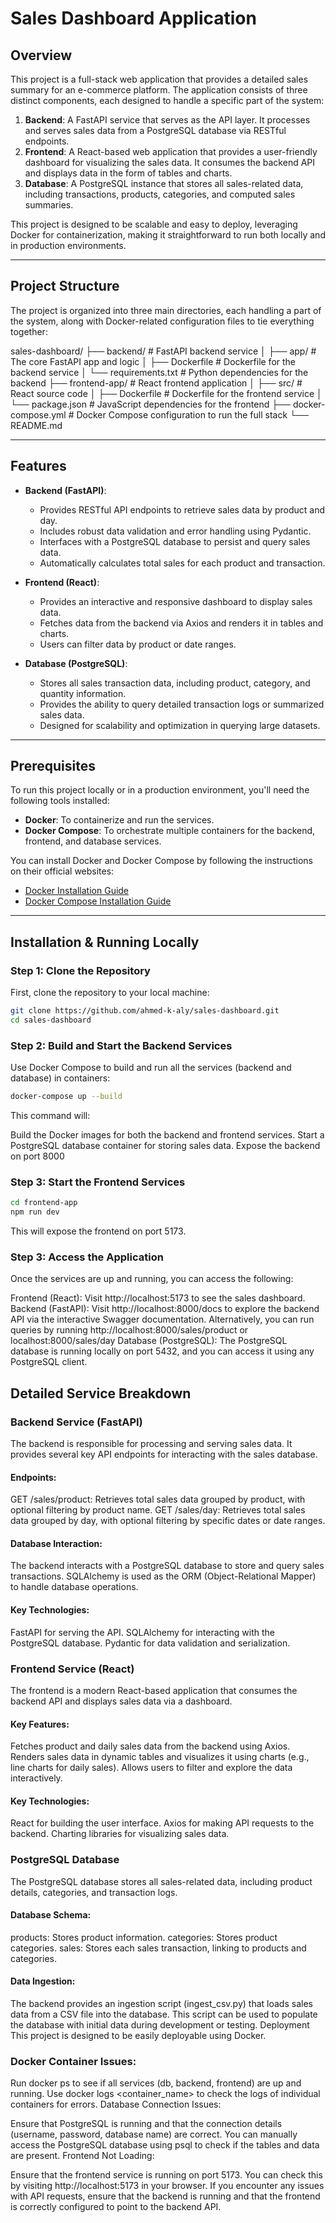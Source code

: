 # Sales Dashboard Application

## Overview

This project is a full-stack web application that provides a detailed sales summary for an e-commerce platform. The application consists of three distinct components, each designed to handle a specific part of the system:

1. **Backend**: A FastAPI service that serves as the API layer. It processes and serves sales data from a PostgreSQL database via RESTful endpoints.
2. **Frontend**: A React-based web application that provides a user-friendly dashboard for visualizing the sales data. It consumes the backend API and displays data in the form of tables and charts.
3. **Database**: A PostgreSQL instance that stores all sales-related data, including transactions, products, categories, and computed sales summaries.

This project is designed to be scalable and easy to deploy, leveraging Docker for containerization, making it straightforward to run both locally and in production environments.

---

## Project Structure

The project is organized into three main directories, each handling a part of the system, along with Docker-related configuration files to tie everything together:

sales-dashboard/ ├── backend/ # FastAPI backend service │ ├── app/ # The core FastAPI app and logic │ ├── Dockerfile # Dockerfile for the backend service │ └── requirements.txt # Python dependencies for the backend ├── frontend-app/ # React frontend application │ ├── src/ # React source code │ ├── Dockerfile # Dockerfile for the frontend service │ └── package.json # JavaScript dependencies for the frontend ├── docker-compose.yml # Docker Compose configuration to run the full stack └── README.md

---

## Features

- **Backend (FastAPI)**: 
  - Provides RESTful API endpoints to retrieve sales data by product and day.
  - Includes robust data validation and error handling using Pydantic.
  - Interfaces with a PostgreSQL database to persist and query sales data.
  - Automatically calculates total sales for each product and transaction.
  
- **Frontend (React)**:
  - Provides an interactive and responsive dashboard to display sales data.
  - Fetches data from the backend via Axios and renders it in tables and charts.
  - Users can filter data by product or date ranges.

- **Database (PostgreSQL)**:
  - Stores all sales transaction data, including product, category, and quantity information.
  - Provides the ability to query detailed transaction logs or summarized sales data.
  - Designed for scalability and optimization in querying large datasets.

---

## Prerequisites

To run this project locally or in a production environment, you'll need the following tools installed:

- **Docker**: To containerize and run the services.
- **Docker Compose**: To orchestrate multiple containers for the backend, frontend, and database services.

You can install Docker and Docker Compose by following the instructions on their official websites:

- [Docker Installation Guide](https://docs.docker.com/get-docker/)
- [Docker Compose Installation Guide](https://docs.docker.com/compose/install/)

---

## Installation & Running Locally

### Step 1: Clone the Repository

First, clone the repository to your local machine:

```bash
git clone https://github.com/ahmed-k-aly/sales-dashboard.git
cd sales-dashboard
```

### Step 2: Build and Start the Backend Services
Use Docker Compose to build and run all the services (backend and database) in containers:

```bash
docker-compose up --build
```
This command will:

Build the Docker images for both the backend and frontend services.
Start a PostgreSQL database container for storing sales data.
Expose the backend on port 8000
### Step 3: Start the Frontend Services
```bash
cd frontend-app
npm run dev
```
This will expose the frontend on port 5173.
### Step 3: Access the Application
Once the services are up and running, you can access the following:

Frontend (React): Visit http://localhost:5173 to see the sales dashboard.
Backend (FastAPI): Visit http://localhost:8000/docs to explore the backend API via the interactive Swagger documentation. Alternatively, you can run queries by running http://localhost:8000/sales/product or localhost:8000/sales/day
Database (PostgreSQL): The PostgreSQL database is running locally on port 5432, and you can access it using any PostgreSQL client.
## Detailed Service Breakdown
### Backend Service (FastAPI)
The backend is responsible for processing and serving sales data. It provides several key API endpoints for interacting with the sales database.

#### Endpoints:

GET /sales/product: Retrieves total sales data grouped by product, with optional filtering by product name.
GET /sales/day: Retrieves total sales data grouped by day, with optional filtering by specific dates or date ranges.

#### Database Interaction:

The backend interacts with a PostgreSQL database to store and query sales transactions. SQLAlchemy is used as the ORM (Object-Relational Mapper) to handle database operations.

#### Key Technologies:

FastAPI for serving the API.
SQLAlchemy for interacting with the PostgreSQL database.
Pydantic for data validation and serialization.

### Frontend Service (React)
The frontend is a modern React-based application that consumes the backend API and displays sales data via a dashboard.

#### Key Features:

Fetches product and daily sales data from the backend using Axios.
Renders sales data in dynamic tables and visualizes it using charts (e.g., line charts for daily sales).
Allows users to filter and explore the data interactively.

#### Key Technologies:

React for building the user interface.
Axios for making API requests to the backend.
Charting libraries for visualizing sales data.

### PostgreSQL Database
The PostgreSQL database stores all sales-related data, including product details, categories, and transaction logs.

#### Database Schema:

products: Stores product information.
categories: Stores product categories.
sales: Stores each sales transaction, linking to products and categories.

#### Data Ingestion:

The backend provides an ingestion script (ingest_csv.py) that loads sales data from a CSV file into the database. This script can be used to populate the database with initial data during development or testing.
Deployment
This project is designed to be easily deployable using Docker. 

### Docker Container Issues:

Run docker ps to see if all services (db, backend, frontend) are up and running.
Use docker logs <container_name> to check the logs of individual containers for errors.
Database Connection Issues:

Ensure that PostgreSQL is running and that the connection details (username, password, database name) are correct.
You can manually access the PostgreSQL database using psql to check if the tables and data are present.
Frontend Not Loading:

Ensure that the frontend service is running on port 5173. You can check this by visiting http://localhost:5173 in your browser.
If you encounter any issues with API requests, ensure that the backend is running and that the frontend is correctly configured to point to the backend API.